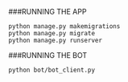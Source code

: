 ###RUNNING THE APP

    python manage.py makemigrations
    python manage.py migrate
    python manage.py runserver
    
###RUNNING THE BOT

    python bot/bot_client.py